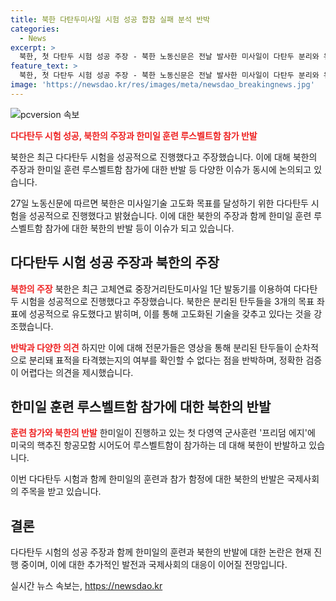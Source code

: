 ```yaml
---
title: 북한 다탄두미사일 시험 성공 합참 실패 분석 반박
categories:
  - News
excerpt: >
  북한, 첫 다탄두 시험 성공 주장 - 북한 노동신문은 전날 발사한 미사일이 다탄두 분리와 유도 조종 시험을 위한 것이라고 주장했다. 또한, 성공적으로 분리된 탄두들을 3개 목표 좌표에 유도했다고 주장했으나, 전문가들은 정확한 검증이 어렵다는 의견이다. 미국의 핵추진 항공모함 시어도어 루스벨트함이 참가하는 한미일 첫 다영역 군사훈련 프리덤 에지에 대한 북한의 반발도 분석된다.
feature_text: >
  북한, 첫 다탄두 시험 성공 주장 - 북한 노동신문은 전날 발사한 미사일이 다탄두 분리와 유도 조종 시험을 위한 것이라고 주장했다. 또한, 성공적으로 분리된 탄두들을 3개 목표 좌표에 유도했다고 주장했으나, 전문가들은 정확한 검증이 어렵다는 의견이다. 미국의 핵추진 항공모함 시어도어 루스벨트함이 참가하는 한미일 첫 다영역 군사훈련 프리덤 에지에 대한 북한의 반발도 분석된다.
image: 'https://newsdao.kr/res/images/meta/newsdao_breakingnews.jpg'
---
```


<p><img src="https://newsdao.kr/res/images/meta/newsdao_breakingnews.jpg" alt="pcversion 속보" /></p>

<p><b><span style="color: #ee2323;">다다탄두 시험 성공, 북한의 주장과 한미일 훈련 루스벨트함 참가 반발</span></b></p>

<p>북한은 최근 다다탄두 시험을 성공적으로 진행했다고 주장했습니다. 이에 대해 북한의 주장과 한미일 훈련 루스벨트함 참가에 대한 반발 등 다양한 이슈가 동시에 논의되고 있습니다.</p>

<p data-ke-size="size16">27일 노동신문에 따르면 북한은 미사일기술 고도화 목표를 달성하기 위한 다다탄두 시험을 성공적으로 진행했다고 밝혔습니다. 이에 대한 북한의 주장과 함께 한미일 훈련 루스벨트함 참가에 대한 북한의 반발 등이 이슈가 되고 있습니다.</p>

<h2 data-ke-size="size26">다다탄두 시험 성공 주장과 북한의 주장</h2>

<p><b><span style="color: #ee2323;">북한의 주장</span></b>
북한은 최근 고체연료 중장거리탄도미사일 1단 발동기를 이용하여 다다탄두 시험을 성공적으로 진행했다고 주장했습니다. 북한은 분리된 탄두들을 3개의 목표 좌표에 성공적으로 유도했다고 밝히며, 이를 통해 고도화된 기술을 갖추고 있다는 것을 강조했습니다.</p>

<p><b><span style="color: #ee2323;">반박과 다양한 의견</span></b>
하지만 이에 대해 전문가들은 영상을 통해 분리된 탄두들이 순차적으로 분리돼 표적을 타격했는지의 여부를 확인할 수 없다는 점을 반박하며, 정확한 검증이 어렵다는 의견을 제시했습니다.</p>

<h2 data-ke-size="size26">한미일 훈련 루스벨트함 참가에 대한 북한의 반발</h2>

<p><b><span style="color: #ee2323;">훈련 참가와 북한의 반발</span></b>
한미일이 진행하고 있는 첫 다영역 군사훈련 '프리덤 에지'에 미국의 핵추진 항공모함 시어도어 루스벨트함이 참가하는 데 대해 북한이 반발하고 있습니다.</p>

<p>이번 다다탄두 시험과 함께 한미일의 훈련과 참가 함정에 대한 북한의 반발은 국제사회의 주목을 받고 있습니다.</p>

<h2 data-ke-size="size26">결론</h2>

<p data-ke-size="size16">다다탄두 시험의 성공 주장과 함께 한미일의 훈련과 북한의 반발에 대한 논란은 현재 진행 중이며, 이에 대한 추가적인 발전과 국제사회의 대응이 이어질 전망입니다.</p>
실시간 뉴스 속보는, <a href="https://newsdao.kr" rel="dofollow">https://newsdao.kr</a>


